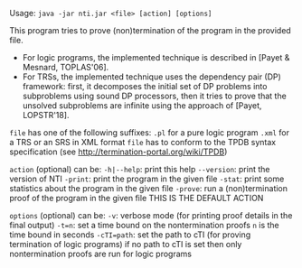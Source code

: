 Usage: `java -jar nti.jar <file> [action] [options]`

This program tries to prove (non)termination of the program in the provided file.
- For logic programs, the implemented technique is described in [Payet & Mesnard, TOPLAS'06].
- For TRSs, the implemented technique uses the dependency pair (DP) framework:
  first, it decomposes the initial set of DP problems into subproblems using
  sound DP processors, then it tries to prove that the unsolved subproblems
  are infinite using the approach of [Payet, LOPSTR'18].

`file` has one of the following suffixes:
   `.pl` for a pure logic program
   `.xml` for a TRS or an SRS in XML format
`file` has to conform to the TPDB syntax specification (see http://termination-portal.org/wiki/TPDB)

`action` (optional) can be:
   `-h|--help`: print this help
   `--version`: print the version of NTI
   `-print`: print the program in the given file
   `-stat`: print some statistics about the program in the given file
   `-prove`: run a (non)termination proof of the program in the given file
    THIS IS THE DEFAULT ACTION

`options` (optional) can be:
   `-v`: verbose mode (for printing proof details in the final output)
   `-t=n`: set a time bound on the nontermination proofs
    `n` is the time bound in seconds
   `-cTI=path`: set the path to cTI (for proving termination of logic programs)
    if no path to cTI is set then only nontermination proofs are run for
    logic programs
